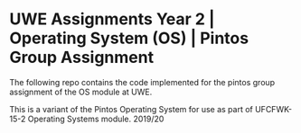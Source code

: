 # UWE Assignments Year 2 | Operating System (OS) | Pintos Group Assignment 
The following repo contains the code implemented for the pintos group assignment of the OS module at UWE.


This is a variant of the Pintos Operating System for use as part of UFCFWK-15-2 Operating Systems module. 2019/20
